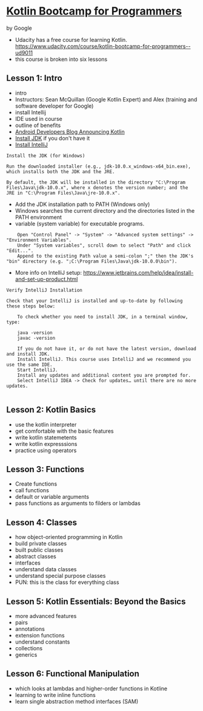 # [Kotlin Bootcamp for Programmers](https://www.udacity.com/course/kotlin-bootcamp-for-programmers--ud9011)
by Google 
* Udacity has a free course for learning Kotlin. https://www.udacity.com/course/kotlin-bootcamp-for-programmers--ud9011 
* this course is broken into six lessons

## Lesson 1: Intro
* intro 
* Instructors: Sean McQuillan (Google Kotlin Expert) and Alex (training and software developer for Google) 
* install Intellij
* IDE used in course 
* outline of benefits 
* [Android Developers Blog Announcing Kotlin](https://android-developers.googleblog.com/2017/05/android-announces-support-for-kotlin.html)
* [Install JDK](http://www.oracle.com/technetwork/java/javase/downloads/index.html) if you don't have it
* [Install IntelliJ](https://www.jetbrains.com/help/idea/install-and-set-up-product.html)
```
Install the JDK (for Windows)

Run the downloaded installer (e.g., jdk-10.0.x_windows-x64_bin.exe), which installs both the JDK and the JRE.

By default, the JDK will be installed in the directory "C:\Program Files\Java\jdk-10.0.x", where x denotes the version number; and the JRE in "C:\Program Files\Java\jre-10.0.x".
```
* Add the JDK installation path to PATH (Windows only) 
* Windows searches the current directory and the directories listed in the PATH environment 
* variable (system variable) for executable programs.
```
    Open "Control Panel" -> "System" -> "Advanced system settings" -> "Environment Variables".
    Under "System variables", scroll down to select "Path" and click "Edit...".
    Append to the existing Path value a semi-colon ";" then the JDK's "bin" directory (e.g. ";C:\Program Files\Java\jdk-10.0.0\bin").
```
* More info on IntelliJ setup: https://www.jetbrains.com/help/idea/install-and-set-up-product.html 

```
Verify IntelliJ Installation

Check that your IntelliJ is installed and up-to-date by following these steps below:

    To check whether you need to install JDK, in a terminal window, type:

    java -version
    javac -version

    If you do not have it, or do not have the latest version, download and install JDK.
    Install IntelliJ. This course uses IntelliJ and we recommend you use the same IDE.
    Start IntelliJ.
    Install any updates and additional content you are prompted for.
    Select IntelliJ IDEA -> Check for updates… until there are no more updates.


```

## Lesson 2: Kotlin Basics 
* use the kotlin interpreter 
* get comfortable with the basic features 
* write kotlin statemetents 
* write kotlin expresssions 
* practice using operators 

## Lesson 3: Functions 
* Create functions 
* call functions 
* default or variable arguments 
* pass functions as arguments to filders or lambdas 

## Lesson 4: Classes 
* how object-oriented programming in Kotlin 
* build private classes 
* built public classes 
* abstract classes
* interfaces 
* understand data classes 
* understand special purpose classes 
* PUN: this is the class for everything class 


## Lesson 5: Kotlin Essentials: Beyond the Basics 
* more advanced features 
* pairs 
* annotations
* extension functions 
* understand constants 
* collections
* generics 

## Lesson 6: Functional Manipulation 
* which looks at lambdas and higher-order functions in Kotline 
* learning to write inline functions 
* learn single abstraction method interfaces (SAM) 
